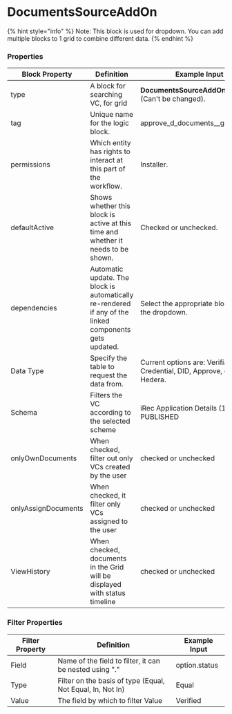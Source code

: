 # DocumentsSourceAddOn

{% hint style="info" %}
Note: This block is used for dropdown. You can add multiple blocks to 1 grid to combine different data.&#x20;
{% endhint %}

### Properties

| Block Property      | Definition                                                                                             | Example Input                                                        |
| ------------------- | ------------------------------------------------------------------------------------------------------ | -------------------------------------------------------------------- |
| type                | A block for searching VC, for grid                                                                     | **DocumentsSourceAddOn** Block (Can't be changed).                   |
| tag                 | Unique name for the logic block.                                                                       | approve_d\_documents\__grid\_source                                  |
| permissions         | Which entity has rights to interact at this part of the workflow.                                      | Installer.                                                           |
| defaultActive       | Shows whether this block is active at this time and whether it needs to be shown.                      | Checked or unchecked.                                                |
| dependencies        | Automatic update. The block is automatically re-rendered if any of the linked components gets updated. | Select the appropriate block from the dropdown.                      |
| Data Type           | Specify the table to request the data from.                                                            | Current options are: Verifiable Credential, DID, Approve, or Hedera. |
| Schema              | Filters the VC according to the selected scheme                                                        | iRec Application Details (1.0.0) PUBLISHED                           |
| onlyOwnDocuments    | When checked, filter out only VCs created by the user                                                  | checked or unchecked                                                 |
| onlyAssignDocuments | When checked, it filter only VCs assigned to the user                                                  | checked or unchecked                                                 |
| ViewHistory         | When checked, documents in the Grid will be displayed with status timeline                             | checked or unchecked                                                 |

### Filter Properties

| Filter Property | Definition                                                 | Example Input |
| --------------- | ---------------------------------------------------------- | ------------- |
| Field           | Name of the field to filter, it can be nested using "."    | option.status |
| Type            | Filter on the basis of type (Equal, Not Equal, In, Not In) | Equal         |
| Value           | The field by which to filter Value                         | Verified      |
